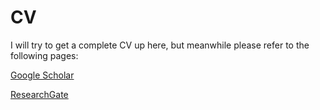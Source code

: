 # CV

I will try to get a complete CV up here, but meanwhile please refer to the
following pages:

[Google Scholar](https://scholar.google.no/citations?user=X-IKCDYAAAAJ&hl=en)

[ResearchGate](https://www.researchgate.net/profile/Mikael_Mortensen)
